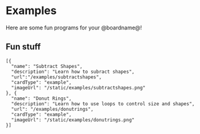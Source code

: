 # Examples

Here are some fun programs for your @boardname@!

## Fun stuff

```codecard
[{
  "name": "Subtract Shapes",
  "description": "Learn how to subract shapes",
  "url":"/examples/subtractshapes",
  "cardType": "example",
  "imageUrl": "/static/examples/subtractshapes.png"
}, {
  "name": "Donut Rings",
  "description": "Learn how to use loops to control size and shapes",
  "url": "/examples/donutrings",
  "cardType": "example",
  "imageUrl": "/static/examples/donutrings.png"
}]
```